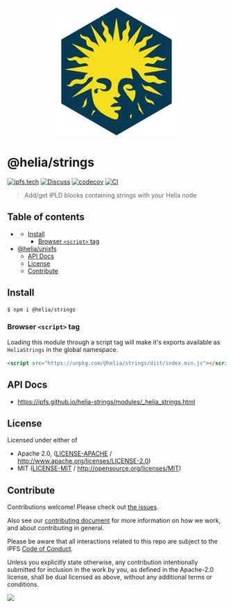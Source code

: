 <p align="center">
  <a href="https://github.com/ipfs/helia" title="Helia">
    <img src="https://raw.githubusercontent.com/ipfs/helia/main/assets/helia.png" alt="Helia logo" width="300" />
  </a>
</p>

# @helia/strings <!-- omit in toc -->

[![ipfs.tech](https://img.shields.io/badge/project-IPFS-blue.svg?style=flat-square)](https://ipfs.tech)
[![Discuss](https://img.shields.io/discourse/https/discuss.ipfs.tech/posts.svg?style=flat-square)](https://discuss.ipfs.tech)
[![codecov](https://img.shields.io/codecov/c/github/ipfs/helia-strings.svg?style=flat-square)](https://codecov.io/gh/ipfs/helia-strings)
[![CI](https://img.shields.io/github/actions/workflow/status/ipfs/helia-strings/js-test-and-release.yml?branch=main\&style=flat-square)](https://github.com/ipfs/helia-strings/actions/workflows/js-test-and-release.yml?query=branch%3Amain)

> Add/get IPLD blocks containing strings with your Helia node

## Table of contents <!-- omit in toc -->

- - [Install](#install)
    - [Browser `<script>` tag](#browser-script-tag)
- [@helia/unixfs <!-- omit in toc -->](#heliaunixfs----omit-in-toc---)
  - [API Docs](#api-docs)
  - [License](#license)
  - [Contribute](#contribute)

## Install

```console
$ npm i @helia/strings
```

### Browser `<script>` tag

Loading this module through a script tag will make it's exports available as `HeliaStrings` in the global namespace.

```html
<script src="https://unpkg.com/@helia/strings/dist/index.min.js"></script>
```

## API Docs

- <https://ipfs.github.io/helia-strings/modules/_helia_strings.html>

## License

Licensed under either of

- Apache 2.0, ([LICENSE-APACHE](LICENSE-APACHE) / <http://www.apache.org/licenses/LICENSE-2.0>)
- MIT ([LICENSE-MIT](LICENSE-MIT) / <http://opensource.org/licenses/MIT>)

## Contribute

Contributions welcome! Please check out [the issues](https://github.com/ipfs/helia-strings/issues).

Also see our [contributing document](https://github.com/ipfs/community/blob/master/CONTRIBUTING_JS.md) for more information on how we work, and about contributing in general.

Please be aware that all interactions related to this repo are subject to the IPFS [Code of Conduct](https://github.com/ipfs/community/blob/master/code-of-conduct.md).

Unless you explicitly state otherwise, any contribution intentionally submitted for inclusion in the work by you, as defined in the Apache-2.0 license, shall be dual licensed as above, without any additional terms or conditions.

[![](https://cdn.rawgit.com/jbenet/contribute-ipfs-gif/master/img/contribute.gif)](https://github.com/ipfs/community/blob/master/CONTRIBUTING.md)
